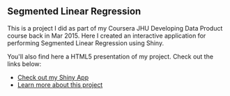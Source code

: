 ## Segmented Linear Regression

This is a project I did as part of my Coursera JHU Developing Data Product course back in Mar 2015. Here I created an interactive application for performing Segmented Linear Regression using Shiny.

You'll also find here a HTML5 presentation of my project. Check out the links below:  

- [Check out my Shiny App](https://yongjun21.shinyapps.io/DevelopDataProducts)
- [Learn more about this project](https://yongjun21.github.io/DevelopDataProducts/SlideDeck)
